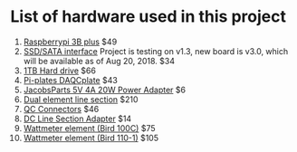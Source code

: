 # List of hardware used in this project

1) [Raspberrypi 3B plus](https://www.amazon.com/gp/product/B07BC6WH7V/ref=od_aui_detailpages00?ie=UTF8&psc=1) $49
2) [SSD/SATA interface](https://www.amazon.com/gp/product/B073CGQD9C/ref=od_aui_detailpages00?ie=UTF8&psc=1) Project is testing on v1.3, new board is v3.0, which will be available as of Aug 20, 2018. $34
3) [1TB Hard drive](https://www.amazon.com/Black-Performance-Mobile-Hard-Drive/dp/B01DOL05OC) $66
4) [Pi-plates DAQCplate](https://www.amazon.com/gp/product/B00R4M9MFG/ref=oh_aui_detailpage_o03_s00?ie=UTF8&psc=1) $43
5) [JacobsParts 5V 4A 20W Power Adapter](https://www.amazon.com/gp/product/B01K0608A0/ref=oh_aui_detailpage_o00_s00?ie=UTF8&psc=1) $6
6) [Dual element line section](http://www.btgstore.com/457rflise.html) $210
7) [QC Connectors](http://www.btgstore.com/connectors.html) $46
8) [DC Line Section Adapter](https://www.martinrfsupply.com/Bird-7500-076-DC-Line-Section-Connector_p_1212.html) $14
9) [Wattmeter element (Bird 100C)](https://www.martinrfsupply.com/Coaxial-Dynamics-82032-BR-100W-100-250-MHz-Bird-100C_p_73.html) $75
10) [Wattmeter element (Bird 110-1)](https://www.martinrfsupply.com/Coaxial-Dynamics-820D145-BR-1W-108-181-MHz-Bird-110-1_p_116.html) $105

